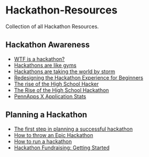 Hackathon-Resources
===================

Collection of all Hackathon Resources.

## Hackathon Awareness

- [WTF is a hackathon?](https://medium.com/hackathons-anonymous/wtf-is-a-hackathon-92668579601)
- [Hackathons are like gyms](https://medium.com/hackathons-anonymous/hackathons-are-like-gyms-7ebcd6bfda26)
- [Hackathons are taking the world by storm](https://medium.com/hackathons-anonymous/hackathons-are-taking-the-world-by-storm-7b0d844aa650)
- [Redesigning the Hackathon Experience for Beginners](https://medium.com/@molllified/redesigning-the-hackathon-experience-for-beginners-5220c508e96f)
- [The rise of the High School Hacker](https://medium.com/hs-hackers/the-rise-of-the-high-school-hacker-81a5d7da7f51)
- [The Rise of the High School Hackathon](https://medium.com/@canzhiye/the-rise-of-the-high-school-hackathon-a05e08ed4ebc)
- [PennApps X Application Stats](https://medium.com/pennapps-x/pennapps-x-application-stats-655f9a04f991)



## Planning a Hackathon

- [The first step in planning a successful hackathon](https://medium.com/hackathons-anonymous/the-first-step-in-planning-a-successful-hackathon-6cd4f8bd25a2)
- [How to throw an Epic Hackathon](http://blog.mlh.io/how-to-throw-an-epic-hackathon-07-07-2014/)
- [How to run a hackathon](http://www.recursiverobot.com/post/91272128309/how-to-run-a-hackathon)
- [Hackathon Fundraising: Getting Started](http://blog.mlh.io/hackathon-fundraising-getting-started-06-16-2014/)
